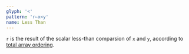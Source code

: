 ```yaml
---
glyph: '<'
pattern: 'r←x<y'
name: Less Than
---
```


`r` is the result of the scalar less-than comparsion of `x` and `y`, according to [total array ordering](/info/ordering).